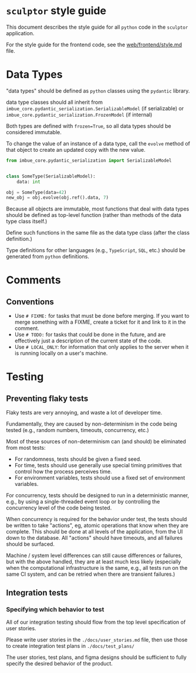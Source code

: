 # `sculptor` style guide

This document describes the style guide for all `python` code in the `sculptor` application.

For the style guide for the frontend code, see the [web/frontend/style.md](./web/frontend/style.md) file.

# Data Types

"data types" should be defined as `python` classes using the `pydantic` library.

data type classes should all inherit from `imbue_core.pydantic_serialization.SerializableModel` (if serializable) or `imbue_core.pydantic_serialization.FrozenModel` (if internal)

Both types are defined with `frozen=True`, so all data types should be considered immutable.

To change the value of an instance of a data type, call the `evolve` method of that object to create an updated copy with the new value.
```python
from imbue_core.pydantic_serialization import SerializableModel


class SomeType(SerializableModel):
    data: int

obj = SomeType(data=42)
new_obj = obj.evolve(obj.ref().data, 7)
```

Because all objects are immutable, most functions that deal with data types should be defined as top-level function
(rather than methods of the data type class itself.)

Define such functions in the same file as the data type class (after the class definition.)

Type definitions for other languages (e.g., `TypeScript`, `SQL`, etc.) should be generated from `python` definitions.

# Comments

## Conventions

- Use `# FIXME:` for tasks that must be done before merging.  If you want to merge something with a FIXME, create a ticket for it and link to it in the comment.
- Use `# TODO:` for tasks that could be done in the future, and are effectively just a description of the current state of the code.
- Use `# LOCAL_ONLY`: for information that only applies to the server when it is running locally on a user's machine.

# Testing

## Preventing flaky tests

Flaky tests are very annoying, and waste a lot of developer time.

Fundamentally, they are caused by non-determinism in the code being tested (e.g., random numbers, timeouts, concurrency, etc.)

Most of these sources of non-determinism can (and should) be eliminated from most tests:
- For randomness, tests should be given a fixed seed.
- For time, tests should use generally use special timing primitives that control how the process perceives time.
- For environment variables, tests should use a fixed set of environment variables.

For concurrency, tests should be designed to run in a deterministic manner, e.g., by using a single-threaded event loop or by controlling the concurrency level of the code being tested.

When concurrency is required for the behavior under test, the tests should be written to take "actions", eg, atomic operations that know when they are complete.
This should be done at all levels of the application, from the UI down to the database.
All "actions" should have timeouts, and all failures should be surfaced.

Machine / system level differences can still cause differences or failures, but with the above handled,
they are at least much less likely (especially when the computational infrastructure is the same, e.g., all tests run on the same CI system, and can be retried when there are transient failures.)

## Integration tests

### Specifying which behavior to test

All of our integration testing should flow from the top level specification of user stories.

Please write user stories in the `./docs/user_stories.md` file,
then use those to create integration test plans in `./docs/test_plans/`

The user stories, test plans, and figma designs should be sufficient to fully specify the desired behavior of the product.
